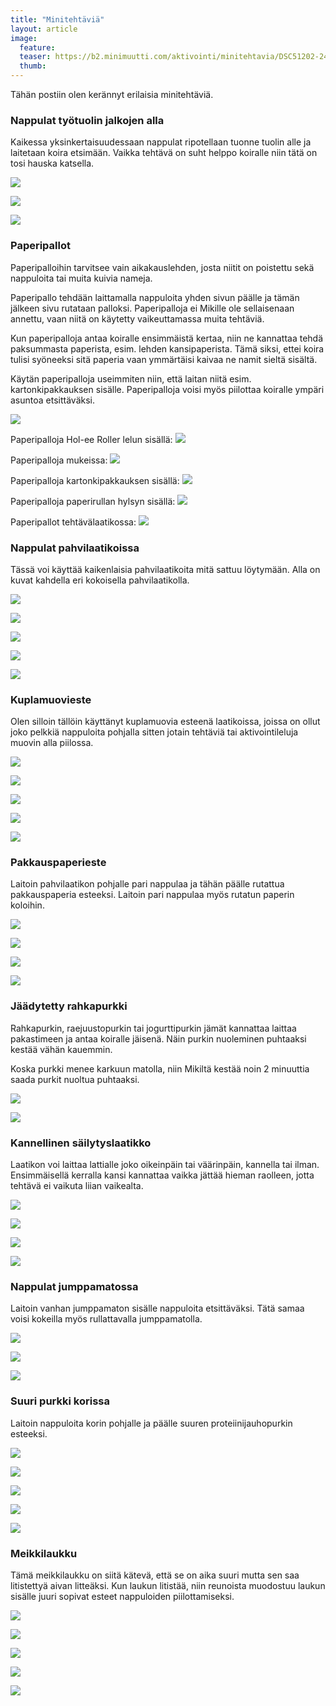 ```yaml
---
title: "Minitehtäviä"
layout: article
image:
  feature:
  teaser: https://b2.minimuutti.com/aktivointi/minitehtavia/DSC51202-245px.jpg
  thumb:
---
```


Tähän postiin olen kerännyt erilaisia minitehtäviä.

### Nappulat työtuolin jalkojen alla

Kaikessa yksinkertaisuudessaan nappulat ripotellaan tuonne tuolin alle ja laitetaan koira etsimään. Vaikka tehtävä on suht helppo koiralle niin tätä on tosi hauska katsella.

![](https://b2.minimuutti.com/aktivointi/minitehtavia/DSC51202-800px.jpg)

![](https://b2.minimuutti.com/aktivointi/minitehtavia/DSC51246-800px.jpg)

![](https://b2.minimuutti.com/aktivointi/minitehtavia/DSC51211-800px.jpg)

### <a name="paperipallot">Paperipallot</a>

Paperipalloihin tarvitsee vain aikakauslehden, josta niitit on poistettu sekä nappuloita tai muita kuivia nameja.

Paperipallo tehdään laittamalla nappuloita yhden sivun päälle ja tämän jälkeen sivu rutataan palloksi. Paperipalloja ei Mikille ole sellaisenaan annettu, vaan niitä on käytetty vaikeuttamassa muita tehtäviä.

Kun paperipalloja antaa koiralle ensimmäistä kertaa, niin ne kannattaa tehdä paksummasta paperista, esim. lehden kansipaperista. Tämä siksi, ettei koira tulisi syöneeksi sitä paperia vaan ymmärtäisi kaivaa ne namit sieltä sisältä.

Käytän paperipalloja useimmiten niin, että laitan niitä esim. kartonkipakkauksen sisälle. Paperipalloja voisi myös piilottaa koiralle ympäri asuntoa etsittäväksi.

![](https://b2.minimuutti.com/aktivointi/minitehtavia/DSC52279-800px.jpg)

Paperipalloja Hol-ee Roller lelun sisällä:
[![](https://b2.minimuutti.com/aktivointi/jw-hol-ee-roller/DSC50501-800px.jpg)](/aktivointi/jw-hol-ee-roller/)

Paperipalloja mukeissa:
[![](https://b2.minimuutti.com/aktivointi/paperipallot-mukeissa/DSC46322-800px.jpg)](/aktivointi/paperipallot-mukeissa/)

Paperipalloja kartonkipakkauksen sisällä:
[![](https://b2.minimuutti.com/aktivointi/kartonkipakkaukset/DSC38178-800px.jpg)](/aktivointi/kartonkipakkaukset/)

Paperipalloja paperirullan hylsyn sisällä:
[![](https://b2.minimuutti.com/aktivointi/paperirullien-hylsyt/DSC52305-800px.jpg)](/aktivointi/paperirullien-hylsyt/)

Paperipallot tehtävälaatikossa:
[![](https://b2.minimuutti.com/aktivointi/tehtavalaatikko-paperipalloilla/DS06203-800px.jpg)](/aktivointi/tehtavalaatikko-paperipalloilla/)

### Nappulat pahvilaatikoissa

Tässä voi käyttää kaikenlaisia pahvilaatikoita mitä sattuu löytymään. Alla on kuvat kahdella eri kokoisella pahvilaatikolla.

![](https://b2.minimuutti.com/aktivointi/minitehtavia/DSC49081-800px.jpg)

![](https://b2.minimuutti.com/aktivointi/minitehtavia/DSC49080-800px.jpg)

![](https://b2.minimuutti.com/aktivointi/minitehtavia/DSC47111-800px.jpg)

![](https://b2.minimuutti.com/aktivointi/minitehtavia/DSC47117-800px.jpg)

![](https://b2.minimuutti.com/aktivointi/minitehtavia/DSC47148-800px.jpg)

### Kuplamuovieste

Olen silloin tällöin käyttänyt kuplamuovia esteenä laatikoissa, joissa on ollut joko pelkkiä nappuloita pohjalla sitten jotain tehtäviä tai aktivointileluja muovin alla piilossa.

![](https://b2.minimuutti.com/aktivointi/minitehtavia/DSC49768-800px.jpg)

![](https://b2.minimuutti.com/aktivointi/minitehtavia/DSC49785-800px.jpg)

![](https://b2.minimuutti.com/aktivointi/minitehtavia/DSC49868-800px.jpg)

![](https://b2.minimuutti.com/aktivointi/minitehtavia/DSC51293-800px.jpg)

![](https://b2.minimuutti.com/aktivointi/minitehtavia/DSC51305-800px.jpg)

### Pakkauspaperieste

Laitoin pahvilaatikon pohjalle pari nappulaa ja tähän päälle rutattua pakkauspaperia esteeksi. Laitoin pari nappulaa myös rutatun paperin koloihin.

![](https://b2.minimuutti.com/aktivointi/minitehtavia/DS00125-800px.jpg)

![](https://b2.minimuutti.com/aktivointi/minitehtavia/DS00141-800px.jpg)

![](https://b2.minimuutti.com/aktivointi/minitehtavia/DS00131-800px.jpg)

![](https://b2.minimuutti.com/aktivointi/minitehtavia/DS00142-800px.jpg)

### Jäädytetty rahkapurkki

Rahkapurkin, raejuustopurkin tai jogurttipurkin jämät kannattaa laittaa pakastimeen ja antaa koiralle jäisenä. Näin purkin nuoleminen puhtaaksi kestää vähän kauemmin.

Koska purkki menee karkuun matolla, niin Mikiltä kestää noin 2 minuuttia saada purkit nuoltua puhtaaksi.

![](https://b2.minimuutti.com/aktivointi/minitehtavia/DSC52392-800px.jpg)

![](https://b2.minimuutti.com/aktivointi/minitehtavia/DSC52357-800px.jpg)

### Kannellinen säilytyslaatikko

Laatikon voi laittaa lattialle joko oikeinpäin tai väärinpäin, kannella tai ilman. Ensimmäisellä kerralla kansi kannattaa vaikka jättää hieman raolleen, jotta tehtävä ei vaikuta liian vaikealta.

![](https://b2.minimuutti.com/aktivointi/minitehtavia/DSC56160-800px.jpg)

![](https://b2.minimuutti.com/aktivointi/minitehtavia/DSC56154-800px.jpg)

![](https://b2.minimuutti.com/aktivointi/minitehtavia/DSC56191%20%282%29-800px.jpg)

![](https://b2.minimuutti.com/aktivointi/minitehtavia/DSC56206%20%282%29-800px.jpg)

### Nappulat jumppamatossa

Laitoin vanhan jumppamaton sisälle nappuloita etsittäväksi. Tätä samaa voisi kokeilla myös rullattavalla jumppamatolla.

![](https://b2.minimuutti.com/aktivointi/minitehtavia/DS01099-800px.jpg)

![](https://b2.minimuutti.com/aktivointi/minitehtavia/DS01128-800px.jpg)

![](https://b2.minimuutti.com/aktivointi/minitehtavia/DS01155-800px.jpg)

### Suuri purkki korissa

Laitoin nappuloita korin pohjalle ja päälle suuren proteiinijauhopurkin esteeksi.

![](https://b2.minimuutti.com/aktivointi/minitehtavia/DS15125-800px.jpg)

![](https://b2.minimuutti.com/aktivointi/minitehtavia/DS15178-800px.jpg)

![](https://b2.minimuutti.com/aktivointi/minitehtavia/DS15214-800px.jpg)

![](https://b2.minimuutti.com/aktivointi/minitehtavia/DS15225-800px.jpg)

![](https://b2.minimuutti.com/aktivointi/minitehtavia/DS15232-800px.jpg)

### Meikkilaukku

Tämä meikkilaukku on siitä kätevä, että se on aika suuri mutta sen saa litistettyä aivan litteäksi. Kun laukun litistää, niin reunoista muodostuu laukun sisälle juuri sopivat esteet nappuloiden piilottamiseksi.

![](https://b2.minimuutti.com/aktivointi/minitehtavia/DS41961-800px.jpg)

![](https://b2.minimuutti.com/aktivointi/minitehtavia/DS41941-800px.jpg)

![](https://b2.minimuutti.com/aktivointi/minitehtavia/DS41991-800px.jpg)

![](https://b2.minimuutti.com/aktivointi/minitehtavia/DS41953-800px.jpg)

![](https://b2.minimuutti.com/aktivointi/minitehtavia/DS42016-800px.jpg)
